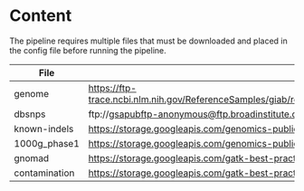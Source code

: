 # Content

The pipeline requires multiple files that must be downloaded and placed in the config file before running the pipeline. 


|File|URL|
|---|---|
|genome|https://ftp-trace.ncbi.nlm.nih.gov/ReferenceSamples/giab/release/references/GRCh38/GRCh38_GIABv3_no_alt_analysis_set_maskedGRC_decoys_MAP2K3_KMT2C_KCNJ18.fasta.gz|
|dbsnps|ftp://gsapubftp-anonymous@ftp.broadinstitute.org/bundle/hg38/dbsnp_146.hg38.vcf.gz|
|known-indels|https://storage.googleapis.com/genomics-public-data/resources/broad/hg38/v0/Homo_sapiens_assembly38.known_indels.vcf.gz|
|1000g_phase1|https://storage.googleapis.com/genomics-public-data/resources/broad/hg38/v0/1000G_phase1.snps.high_confidence.hg38.vcf.gz|
|gnomad|https://storage.googleapis.com/gatk-best-practices/somatic-hg38/af-only-gnomad.hg38.vcf.gz|
|contamination|https://storage.googleapis.com/gatk-best-practices/somatic-hg38/small_exac_common_3.hg38.vcf.gz|
